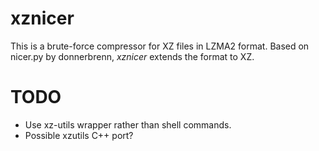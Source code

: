 # xznicer

This is a brute-force compressor for XZ files in LZMA2 format. Based on nicer.py by donnerbrenn, _xznicer_ extends the format to XZ.

# TODO

- Use xz-utils wrapper rather than shell commands.
- Possible xzutils C++ port?
